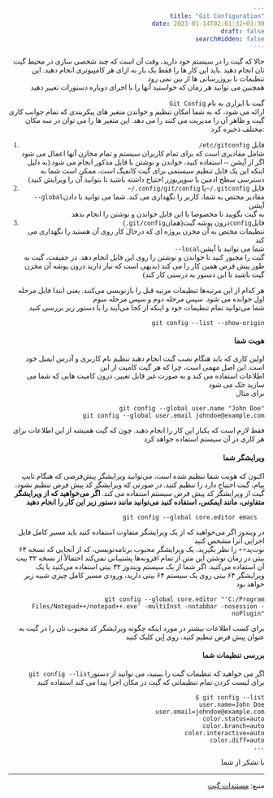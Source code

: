 ```yaml
---
title: "Git Configuration"
date: 2023-01-14T02:01:32+03:30
draft: false
searchHidden: false
---
```

<style>
    body{font-family: 'Vazir'; text-align: right;}
</style>

حالا که گیت را در سیستم خود دارید، وقت آن است که چند شخصی سازی در محیط گیت تان انجام دهید .باید این کار ها را فقط یک بار به ازای هر کامپیوتری انجام دهید. این تنظیمات با بروزرسانی ها از بین نمی رود  
همچنین می توانید هر زمان که خواستید آنها را با اجرای دوباره دستورات تغییر دهید

`Git Config` گیت با ابزاری به نام  
ارائه می شود، که به شما امکان تنظیم و خواندن متغیر های پیکربندی که تمام جوانب کاری گیت و ظاهر آن را مدیریت می کنند را می دهد. این متغیر ها را می توان در سه مکان مختلف ذخیره کرد:

1.  `/etc/gitconfig` فایل  
    شامل مقادیری است که برای تمام کاربران سیستم و تمام مخازن آنها اعمال می شود  
    اگر از آپشن -- استفاده کنید، خواندن و نوشتن با فایل مذکور انجام می شود.(به دلیل اینکه این یک فایل تنظیم سیستمی برای گیت کانفیگ است، ممکن است شما به دسترسی سطح ادمین یا سوپریوزر احتیاج داشته باشید تا بتوانید آن را ویرایش کنید)
2.  `~/.config/git/config` یا`~/.gitconfig` فایل  
    `--global`مقادیر مختص به شما، کاربر را نگهداری می کند. شما می توانید با دادن آپشن  
    به گیت بگویید تا مخصوصا با این فایل خواندن و نوشتن را انجام بدهد
3.  (`.git/config`همان)درون پوشه گیت`config`فایل  
    تنظیمات مختص به آن مخزن پروژه ای که درحال کار روی آن هستید را نگهداری می کند  
    `--local`شما می توانید با آپشن  
    گیت را مجبور کنید تا خواندن و نوشتن را روی این فایل انجام دهد. در حقیقت، گیت به طور پیش فرض همین کار را می کند (بدیهی است که نیاز دارید درون پوشه آن مخزن گیت باشید تا این دستور به درستی کار کند)

هر کدام از این مرتبه‌ها تنظیمات مرتبه قبل را بازنویسی می‌کنند. یعنی ابتدا فایل مرحله اول خوانده می شود. سپس مرحله دوم و سپس مرحله سوم  
شما می‌توانید تمام تنظیمات خود و اینکه از کجا می‌آیند را با دستور زیر بررسی کنید

    git config --list --show-origin

#### هویت شما

اولین کاری که باید هنگام نصب گیت انجام دهید تنظیم نام کاربری و آدرس ایمیل خود است. این اصل مهمی است، چرا که هر گیت کامیت از این  
اطلاعات استفاده می کند و به صورت غیر قابل تغییر، درون کامیت هایی که شما می سازید حک می شود  
برای مثال

    git config --global user.name "John Doe"
    git config --global user.email johndoe@example.com

  
فقط لازم است که یکبار این کار را انجام دهید. چون که گیت همیشه از این اطلاعات برای هر کاری در آن سیستم استفاده خواهد کرد

#### ویرایشگر شما

اکنون که هویت شما تنظیم شده است، می‌توانید ویرایشگر پیش‌فرضی که هنگام تایپ پیام، گیت احتیاج دارد را تنظیم کنید. در صورتی که ویرایشگر کد پیش فرض تنظیم نشود، گیت از ویرایشگر کد پیش فرض سیستم استفاده می کند. **اگر می‌خواهید که از ویرایشگر متفاوتی، مانند ایمکس، استفاده کنید می‌توانید مانند دستور زیر این کار را انجام دهید**  

    git config --global core.editor emacs  
  
در ویندوز اگر می‌خواهید که از یک ویرایشگر متفاوت استفاده کنید باید مسیر کامل فایل اجرایی آنرا مشخص کنید  
نوت‌پد++ را نظر بگیرید، یک ویرایشگر محبوب برنامه‌نویسی، که از آنجایی که نسخه ۶۴ بیتی در زمان نوشتن این متن از تمام افزونه‌ها پشتیبانی نمی‌کند احتمالاً از نسخه ۳۲ بیت آن استفاده می‌کنید. اگر شما از یک سیستم ویندوز ۳۲ بیتی استفاده می‌کنید یا یک ویرایشگر ۶۴ بیتی روی یک سیستم ۶۴ بیتی دارید، ورودی مسیر کامل چیزی شبیه زیر خواهد بود  

    git config --global core.editor "'C:/Program Files/Notepad++/notepad++.exe' -multiInst -notabbar -nosession -noPlugin"

برای کسب اطلاعات بیشتر در مورد اینکه چگونه ویرایشگر کد محبوب تان را در گیت به عنوان پیش فرض تنظیم کنید، روی [این](https://git-scm.com/book/fa/v2/ch00/_core_editor) کلیک کنید

#### بررسی تنظیمات شما

`git config --list`اگر می خواهید که تنظیمات گیت را ببینید، می توانید از دستور  
برای لیست کردن تمام تنظیماتی که گیت در مکان اجرا پیدا می کند استفاده کنید  

    $ git config --list
     user.name=John Doe
     user.email=johndoe@example.com
     color.status=auto
     color.branch=auto
     color.interactive=auto
     color.diff=auto
     ...

با تشکر از شما

* * *

منبع: [مستندات گیت](https://git-scm.com/book/fa/v2/%D8%B4%D8%B1%D9%88%D8%B9-%D8%A8%D9%87-%DA%A9%D8%A7%D8%B1-%D8%A7%D9%88%D9%84%DB%8C%D9%86-%D8%B1%D8%A7%D9%87%E2%80%8C%D8%A7%D9%86%D8%AF%D8%A7%D8%B2%DB%8C-%DA%AF%DB%8C%D8%AA)